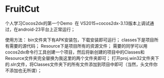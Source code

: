 # FruitCut
个人学习Cocos2dx的第一个Demo
 在 VS2015+cocos2dx-3.13版本上调试通过，在android-23平台上正常运行；
 
 使用方法：
    bin文件夹下有APK安装包，下载安装即可运行；
    classes下是项目所有需要的源代码；
    Resource下是项目所有的资源文件；
 需要的同学可以用cocos2dx命令行工具创建一个项目，然后将新创建的项目中的Classes和Resource文件夹完全替换为我这里的两个文件夹即可；
     打开proj.win32文件夹下的.sln文件，将Classes文件夹下的所有文件添加到项目中即可（当然，头文件你不添加也无所谓）；
 
